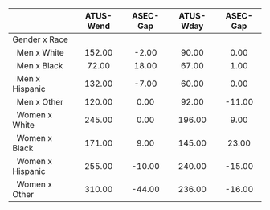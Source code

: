 
|                      |    ATUS-Wend |     ASEC-Gap |    ATUS-Wday |     ASEC-Gap |
| -------------------- | :----------: | :----------: | :----------: | :----------: |
| Gender x Race        |              |              |              |              |
| &nbsp;&nbsp;Men x White |       152.00 |        -2.00 |        90.00 |         0.00 |
| &nbsp;&nbsp;Men x Black |        72.00 |        18.00 |        67.00 |         1.00 |
| &nbsp;&nbsp;Men x Hispanic |       132.00 |        -7.00 |        60.00 |         0.00 |
| &nbsp;&nbsp;Men x Other |       120.00 |         0.00 |        92.00 |       -11.00 |
| &nbsp;&nbsp;Women x White |       245.00 |         0.00 |       196.00 |         9.00 |
| &nbsp;&nbsp;Women x Black |       171.00 |         9.00 |       145.00 |        23.00 |
| &nbsp;&nbsp;Women x Hispanic |       255.00 |       -10.00 |       240.00 |       -15.00 |
| &nbsp;&nbsp;Women x Other |       310.00 |       -44.00 |       236.00 |       -16.00 |


